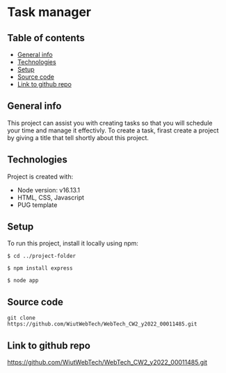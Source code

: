 # Task manager

## Table of contents
* [General info](#general-info)
* [Technologies](#technologies)
* [Setup](#setup)
* [Source code](#source-code)
* [Link to github repo](#link-to-github-repo)
## General info
This project can assist you with creating tasks so that you will schedule your time and manage it effectivly. To create a task, firast create a project by giving a title that tell shortly about this project.

## Technologies
Project is created with:
* Node version: v16.13.1
* HTML, CSS, Javascript
* PUG template

## Setup
To run this project, install it locally using npm:

```
$ cd ../project-folder
```
```
$ npm install express
```
```
$ node app
```
## Source code
```
git clone https://github.com/WiutWebTech/WebTech_CW2_y2022_00011485.git
```
## Link to github repo
https://github.com/WiutWebTech/WebTech_CW2_y2022_00011485.git
